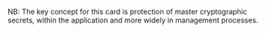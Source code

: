 NB: The key concept for this card is protection of master cryptographic secrets, within the application and more widely in management processes.
